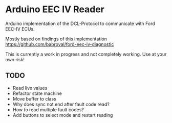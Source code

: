 # Arduino EEC IV Reader

Arduino implementation of the DCL-Protocol to communicate with Ford EEC-IV ECUs.

Mostly based on findings of this implementation https://github.com/babroval/ford-eec-iv-diagnostic

This is currently a work in progress and not completely working. Use at your own risk!

## TODO
* Read live values
* Refactor state machine
* Move buffer to class
* Why does sync not end after fault code read?
* How to read multiple fault codes?
* Add buttons to select mode and restart reading